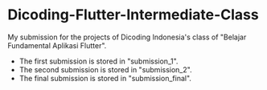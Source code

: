 # Dicoding-Flutter-Intermediate-Class
My submission for the projects of Dicoding Indonesia's class of "Belajar Fundamental Aplikasi Flutter".

- The first submission is stored in "submission_1".
- The second submission is stored in "submission_2".
- The final submission is stored in "submission_final".
